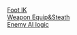 [Foot IK](https://www.youtube.com/watch?v=ZtdBAPbjpQ0)\
[Weapon Equip&Steath](https://www.youtube.com/watch?v=V3tNJ2zVQSM)\
[Enemy AI logic](https://www.youtube.com/watch?v=YBlyuC7Vywg)
